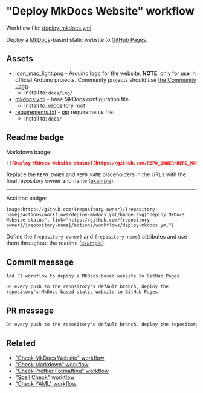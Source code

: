 # "Deploy MkDocs Website" workflow

Workflow file: [deploy-mkdocs.yml](deploy-mkdocs.yml)

Deploy a [MkDocs](https://www.mkdocs.org/)-based static website to [GitHub Pages](https://pages.github.com/).

## Assets

- [icon_mac_light.png](assets/mkdocs/icon_mac_light.png) - Arduino logo for the website. **NOTE**: only for use in official Arduino projects. Community projects should use [the Community Logo](https://www.arduino.cc/en/Trademark/CommunityLogo).
  - Install to: `docs/img/`
- [mkdocs.yml](assets/mkdocs/mkdocs.yml) - base MkDocs configuration file.
  - Install to: repository root
- [requirements.txt](assets/mkdocs/requirements.txt) - [pip](https://pip.pypa.io/) requirements file.
  - Install to: `docs/`

## Readme badge

Markdown badge:

```markdown
[![Deploy MkDocs Website status](https://github.com/REPO_OWNER/REPO_NAME/actions/workflows/deploy-mkdocs.yml/badge.svg)](https://github.com/REPO_OWNER/REPO_NAME/actions/workflows/deploy-mkdocs.yml)
```

Replace the `REPO_OWNER` and `REPO_NAME` placeholders in the URLs with the final repository owner and name ([example](https://raw.githubusercontent.com/arduino-libraries/ArduinoIoTCloud/master/README.md)).

---

Asciidoc badge:

```adoc
image:https://github.com/{repository-owner}/{repository-name}/actions/workflows/deploy-mkdocs.yml/badge.svg["Deploy MkDocs Website status", link="https://github.com/{repository-owner}/{repository-name}/actions/workflows/deploy-mkdocs.yml"]
```

Define the `{repository-owner}` and `{repository-name}` attributes and use them throughout the readme ([example](https://raw.githubusercontent.com/arduino-libraries/WiFiNINA/master/README.adoc)).

## Commit message

```
Add CI workflow to deploy a MkDocs-based website to GitHub Pages

On every push to the repository's default branch, deploy the repository's MkDocs-based static website to GitHub Pages.
```

## PR message

```markdown
On every push to the repository's default branch, deploy the repository's [MkDocs](https://www.mkdocs.org/)-based static website to [GitHub Pages](https://pages.github.com/).
```

## Related

- ["Check MkDocs Website" workflow](check-mkdocs.md)
- ["Check Markdown" workflow](check-markdown.md)
- ["Check Prettier Formatting" workflow](check-prettier-formatting.md)
- ["Spell Check" workflow](spell-check.md)
- ["Check YAML" workflow](check-yaml.md)

